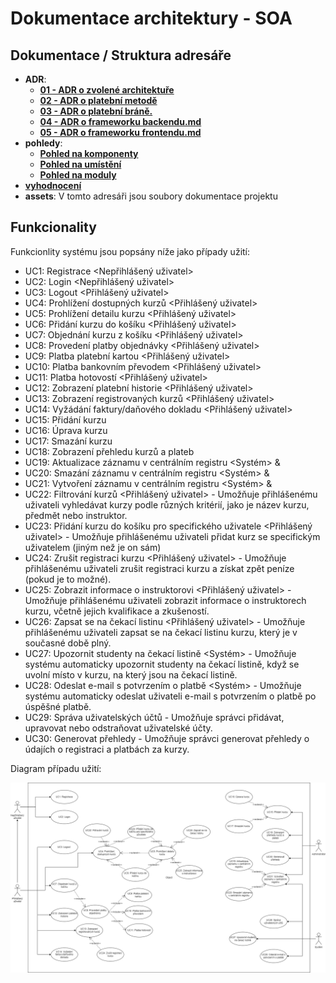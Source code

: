 # Dokumentace architektury - SOA

## Dokumentace / Struktura adresáře

- **ADR**:
    - [**01 - ADR o zvolené architektuře**](./ADR/01%20%20-%20ADR%20o%20zvolen%C3%A9%20architektu%C5%99e.md)
    - [**02 - ADR o platební metodě**](./ADR/02%20%20-%20ADR%20o%20platebn%C3%AD%20metod%C4%9B.md)
    - [**03 - ADR o platební bráně.**](./ADR/03%20-%20ADR%20o%20platebn%C3%AD%20br%C3%A1n%C4%9B.md)
    - [**04 - ADR o frameworku backendu.md**](./ADR/04%20-%20ADR%20o%20frameworku%20backendu.md)
    - [**05 - ADR o frameworku frontendu.md**](./ADR/05%20-%20ADR%20o%20frameworku%20frontendu.md)
- **pohledy**:
    - [**Pohled na komponenty**](./pohledy/komponenty)
    - [**Pohled na umístění**](./pohledy/umístění)
    - [**Pohled na moduly**](./pohledy/moduly)
- [**vyhodnocení**](https://github.com/michaelslavev/4IT575-seminarni-prace/blob/84dd3a15746d35593c41020b64610e0e4ab01141/vyhodnocen%C3%AD.md)
- **assets**: V tomto adresáři jsou soubory dokumentace projektu



## Funkcionality

Funkcionlity systému jsou popsány níže jako případy užití:

- UC1: Registrace <Nepřihlášený uživatel>
- UC2: Login <Nepřihlášený uživatel>
- UC3: Logout <Přihlášený uživatel>
- UC4: Prohlížení dostupných kurzů <Přihlášený uživatel>
- UC5: Prohlížení detailu kurzu <Přihlášený uživatel>
- UC6: Přidání kurzu do košíku <Přihlášený uživatel>
- UC7: Objednání kurzu z košíku <Přihlášený uživatel>
- UC8: Provedení platby objednávky <Přihlášený uživatel>
- UC9: Platba platební kartou <Přihlášený uživatel>
- UC10: Platba bankovním převodem <Přihlášený uživatel>
- UC11: Platba hotovostí <Přihlášený uživatel>
- UC12: Zobrazení platební historie <Přihlášený uživatel>
- UC13: Zobrazení registrovaných kurzů <Přihlášený uživatel>
- UC14: Vyžádání faktury/daňového dokladu <Přihlášený uživatel>
- UC15: Přidání kurzu <Administrator>
- UC16: Úprava kurzu <Administrator>
- UC17: Smazání kurzu <Administrator>
- UC18: Zobrazení přehledu kurzů a plateb <Administrator>
- UC19: Aktualizace záznamu v centrálním registru <Systém> & <Administrator>
- UC20: Smazání záznamu v centrálním registru <Systém> & <Administrator>
- UC21: Vytvoření záznamu v centrálním registru <Systém> & <Administrator>
- UC22: Filtrování kurzů <Přihlášený uživatel> - Umožňuje přihlášenému uživateli vyhledávat kurzy podle různých kritérií, jako je název kurzu, předmět nebo instruktor.
- UC23: Přidání kurzu do košíku pro specifického uživatele <Přihlášený uživatel> - Umožňuje přihlášenému uživateli přidat kurz se specifickým uživatelem (jiným než je on sám)
- UC24: Zrušit registraci kurzu <Přihlášený uživatel> - Umožňuje přihlášenému uživateli zrušit registraci kurzu a získat zpět peníze (pokud je to možné).
- UC25: Zobrazit informace o instruktorovi <Přihlášený uživatel> - Umožňuje přihlášenému uživateli zobrazit informace o instruktorech kurzu, včetně jejich kvalifikace a zkušeností.
- UC26: Zapsat se na čekací listinu <Přihlášený uživatel> - Umožňuje přihlášenému uživateli zapsat se na čekací listinu kurzu, který je v současné době plný.
- UC27: Upozornit studenty na čekací listině <Systém> - Umožňuje systému automaticky upozornit studenty na čekací listině, když se uvolní místo v kurzu, na který jsou na čekací listině.
- UC28: Odeslat e-mail s potvrzením o platbě <Systém> - Umožňuje systému automaticky odeslat uživateli e-mail s potvrzením o platbě po úspěšné platbě.
- UC29: Správa uživatelských účtů <Administrator> - Umožňuje správci přidávat, upravovat nebo odstraňovat uživatelské účty.
- UC30: Generovat přehledy <Administrator> - Umožňuje správci generovat přehledy o údajích o registraci a platbách za kurzy.

Diagram případu užití:

![use-case](https://github.com/michaelslavev/4IT575-seminarni-prace/blob/6f188c57ca5e7a84bcbd6ea0310543fdd197a59b/SOA/assets/diagram-use-case.png "Diagram případů užití")
